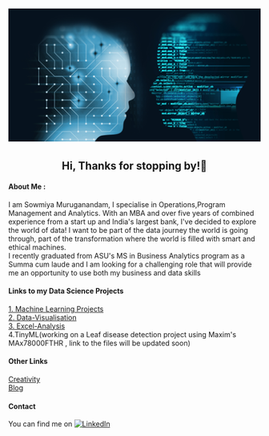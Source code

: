 
# ![header](https://github.com/sowmya2790/Sowmiya_Portfolio/blob/89e0ffe4720cdcef302a4de9a2e03ef9e9783542/header.png)

<h2 align="center">Hi, Thanks for stopping by!👋</h2>
<h4 align="left">About Me : </h4>
<p align="left">    I am Sowmiya Muruganandam, I specialise in Operations,Program Management and Analytics. With an MBA and over five years of combined experience from a start up and India's largest bank, I've decided to explore the world of data! I want to be part of the data journey the world is going through, part of the transformation where the world is  filled with smart and ethical machines.
<br>I recently graduated from ASU's MS in Business Analytics program as a Summa cum laude and I am looking for a challenging role that will provide me an opportunity to use both my business and data skills </p>

<h4 align="left"> Links to my Data Science Projects </h4>

[1. Machine Learning Projects](https://sowmya2790.github.io/Machine-Learning/)
<br>
[2. Data-Visualisation](https://sowmya2790.github.io/Data-Visualisation/)
<br>
[3. Excel-Analysis](https://sowmya2790.github.io/Excel-Analysis/)
<br>
4.TinyML(working on a Leaf disease detection project using Maxim's MAx78000FTHR , link to the files will be updated soon)
<br>
<h4 align="left"> Other Links </h4>

[Creativity](https://sowmya2790.github.io/Creativity/)
<br>
[Blog](https://sowmya2790.github.io/Blog/)
<br>

<h4 align="left"> Contact </h4>

<!-- Actual text -->

You can find me on [![LinkedIn][2.2]][2]

<!-- Icons -->
[2.2]: https://raw.githubusercontent.com/MartinHeinz/MartinHeinz/master/linkedin-3-16.png (LinkedIn icon without padding)

<!-- Links to your social media accounts -->

[2]: https://www.linkedin.com/in/sowmiyamuruganandam
